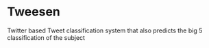 # Tweesen
Twitter based Tweet classification system that also predicts the big 5 classification of the subject
